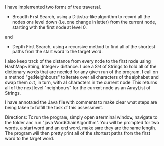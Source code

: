 I have implemented two forms of tree traversal. 

- Breadth First Search, using a Dijkstra-like algorithm to record all the nodes one level down (i.e. one change in letter) from the current node, starting with the first node at level 0.

and

- Depth First Search, using a recursive method to find all of the shortest paths from the start word to the target word.

I also keep track of the distance from every node to the first node using HashMap<String, Integer> distance.
I use a Set of Strings to hold all of the dictionary words that are needed for any given run of the program.
I call on a method "getNeighbours" to iterate over all characters of the alphabet and swap them out, in turn, with all characters in the current node. This returns all of the next level "neighbours" for the current node as an ArrayList of Strings.

I have annotated the Java file with comments to make clear what steps are being taken to fulfill the task of this assessment. 

Directions: To run the program, simply open a terminal window, navigate to the folder and run "java WordChainAlgorithm". 
You will be prompted for two words, a start word and an end word, make sure they are the same length. 
The program will then pretty print all of the shortest paths from the first word to the target word.